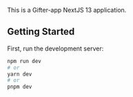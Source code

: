 This is a Gifter-app NextJS 13 application.

## Getting Started

First, run the development server:

```bash
npm run dev
# or
yarn dev
# or
pnpm dev
```
